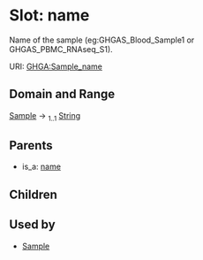 
# Slot: name


Name of the sample (eg:GHGAS_Blood_Sample1 or GHGAS_PBMC_RNAseq_S1).

URI: [GHGA:Sample_name](https://w3id.org/GHGA/Sample_name)


## Domain and Range

[Sample](Sample.md) &#8594;  <sub>1..1</sub> [String](types/String.md)

## Parents

 *  is_a: [name](name.md)

## Children


## Used by

 * [Sample](Sample.md)
